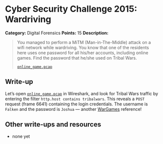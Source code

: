 # Cyber Security Challenge 2015: Wardriving

**Category:** Digital Forensics
**Points:** 15
**Description:**

> You managed to perform a MiTM (Man-in-The-Middle) attack on a wifi network while wardriving. You know that one of the residents here uses one password for all his/her accounts, including online games. Find the password that he/she used on Tribal Wars.
>
> [`online_game.pcap`](online_game.pcap)

## Write-up

Let’s open [`online_game.pcap`](online_game.pcap) in Wireshark, and look for Tribal Wars traffic by entering the filter `http.host contains tribalwars`. This reveals a `POST` request (frame 6641) containing the login credentials. The username is `Falken` and the password is `Joshua` — another [WarGames](https://en.wikipedia.org/wiki/WarGames) reference!

## Other write-ups and resources

* none yet
